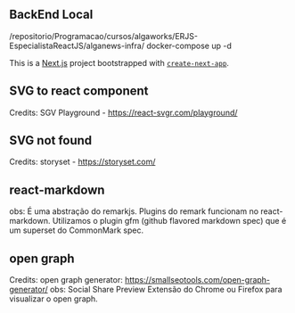 ## BackEnd Local
/repositorio/Programacao/cursos/algaworks/ERJS-EspecialistaReactJS/alganews-infra/
docker-compose up -d

This is a [Next.js](https://nextjs.org/) project bootstrapped with [`create-next-app`](https://github.com/vercel/next.js/tree/canary/packages/create-next-app).

## SVG to react component
Credits:
SGV Playground - https://react-svgr.com/playground/

## SVG not found
Credits:
storyset - https://storyset.com/

## react-markdown
obs: É uma abstração do remarkjs. Plugins do remark funcionam no react-markdown.
Utilizamos o plugin gfm (github flavored markdown spec) que é um superset do CommonMark spec.

## open graph
Credits:
open graph generator: https://smallseotools.com/open-graph-generator/
obs: Social Share Preview
Extensão do Chrome ou Firefox para visualizar o open graph.

